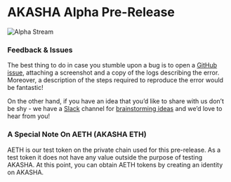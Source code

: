 # AKASHA Alpha Pre-Release

![Alpha Stream](http://imgur.com/d9wqGUf.png)

### Feedback & Issues

The best thing to do in case you stumble upon a bug is to open a [GitHub issue](https://github.com/AkashaProject/Alpha/issues/new), attaching a screenshot and a copy of the logs describing the error. Moreover, a description of the steps required to reproduce the error would be fantastic!

On the other hand, if you have an idea that you’d like to share with us don’t be shy - we have a [Slack](http://akasha-slack.herokuapp.com/) channel for [brainstorming ideas](https://akashaproject.slack.com/messages/ideas/search/brainstorm/) and we’d love to hear from you! 


### A Special Note On AETH (AKASHA ETH)

AETH is our test token on the private chain used for this pre-release. As a test token it does not have any value outside the purpose of testing AKASHA. At this point, you can obtain AETH tokens by creating an identity on AKASHA.
